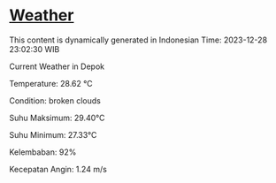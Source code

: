 # [Weather](https://readme-typing-svg.demolab.com?font=Fira+Code&pause=1000&color=FFDA5D&center=true&vCenter=true&repeat=false&width=435&lines=Daily+Weather)

This content is dynamically generated in Indonesian Time: 2023-12-28 23:02:30 WIB


Current Weather in Depok

Temperature: 28.62 °C

Condition: broken clouds

Suhu Maksimum: 29.40°C

Suhu Minimum: 27.33°C

Kelembaban: 92%

Kecepatan Angin: 1.24 m/s

